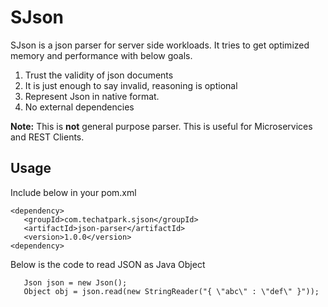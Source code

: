 # SJson

SJson is a json parser for server side workloads. It tries to get optimized memory and performance with below goals.

1. Trust the validity of json documents
2. It is just enough to say invalid, reasoning is optional
3. Represent Json in native format.
4. No external dependencies

**Note:** This is **not** general purpose parser. This is useful for Microservices and REST Clients.

## Usage

Include below in your pom.xml

````
<dependency>
   <groupId>com.techatpark.sjson</groupId>
   <artifactId>json-parser</artifactId>
   <version>1.0.0</version>
<dependency>   
````

Below is the code to read JSON as Java Object

````
   Json json = new Json();
   Object obj = json.read(new StringReader("{ \"abc\" : \"def\" }"));
````
